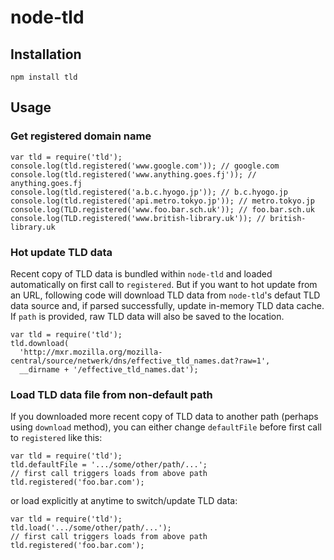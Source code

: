 # node-tld #

## Installation ##

    npm install tld

## Usage ##

### Get registered domain name ###

    var tld = require('tld');
    console.log(tld.registered('www.google.com')); // google.com
    console.log(tld.registered('www.anything.goes.fj')); // anything.goes.fj
    console.log(tld.registered('a.b.c.hyogo.jp')); // b.c.hyogo.jp
    console.log(tld.registered('api.metro.tokyo.jp')); // metro.tokyo.jp
    console.log(TLD.registered('www.foo.bar.sch.uk')); // foo.bar.sch.uk
    console.log(TLD.registered('www.british-library.uk')); // british-library.uk
  
### Hot update TLD data ###

Recent copy of TLD data is bundled within `node-tld` and loaded automatically on first call to `registered`. But if you want to hot update from an URL, following code will download TLD data from `node-tld`'s defaut TLD data source and, if parsed successfully, update in-memory TLD data cache. If `path` is provided, raw TLD data will also be saved to the location.

    var tld = require('tld');
    tld.download(
      'http://mxr.mozilla.org/mozilla-central/source/netwerk/dns/effective_tld_names.dat?raw=1',
      __dirname + '/effective_tld_names.dat');

### Load TLD data file from non-default path ###

If you downloaded more recent copy of TLD data to another path (perhaps using `download` method), you can either change `defaultFile` before first call to `registered` like this:

    var tld = require('tld');
    tld.defaultFile = '.../some/other/path/...';
    // first call triggers loads from above path
    tld.registered('foo.bar.com');

or load explicitly at anytime to switch/update TLD data:

    var tld = require('tld');
    tld.load('.../some/other/path/...');
    // first call triggers loads from above path
    tld.registered('foo.bar.com');
